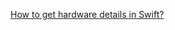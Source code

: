 [How to get hardware details in Swift?](http://stackoverflow.com/questions/33855998/how-to-get-hardware-details-in-swift)